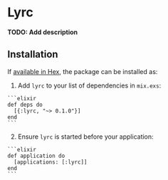 # Lyrc

**TODO: Add description**

## Installation

If [available in Hex](https://hex.pm/docs/publish), the package can be installed as:

  1. Add `lyrc` to your list of dependencies in `mix.exs`:

    ```elixir
    def deps do
      [{:lyrc, "~> 0.1.0"}]
    end
    ```

  2. Ensure `lyrc` is started before your application:

    ```elixir
    def application do
      [applications: [:lyrc]]
    end
    ```

